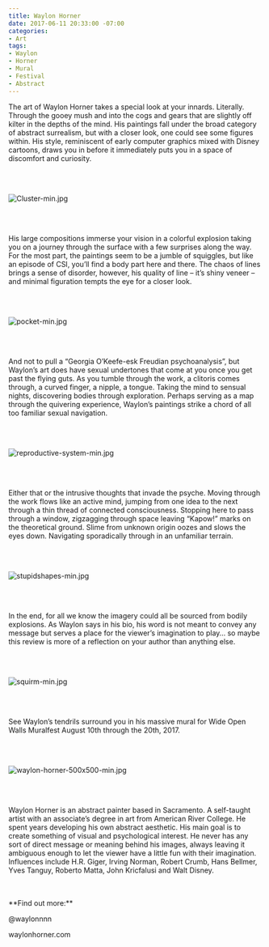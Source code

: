 ```yaml
---
title: Waylon Horner
date: 2017-06-11 20:33:00 -07:00
categories:
- Art
tags:
- Waylon
- Horner
- Mural
- Festival
- Abstract
---
```


The art of Waylon Horner takes a special look at your innards. Literally. Through the gooey mush and into the cogs and gears that are slightly off kilter in the depths of the mind. His paintings fall under the broad category of abstract surrealism, but with a closer look, one could see some figures within. His style, reminiscent of early computer graphics mixed with Disney cartoons, draws you in before it immediately puts you in a space of discomfort and curiosity.

<br>
<br>

![Cluster-min.jpg](/uploads/Cluster-min.jpg)

<br>
<br>

His large compositions immerse your vision in a colorful explosion taking you on a journey through the surface with a few surprises along the way. For the most part, the paintings seem to be a jumble of squiggles, but like an episode of CSI, you’ll find a body part here and there. The chaos of lines brings a sense of disorder, however, his quality of line – it’s shiny veneer – and minimal figuration tempts the eye for a closer look. 

<br>
<br>

![pocket-min.jpg](/uploads/pocket-min.jpg)

<br>
<br>

And not to pull a “Georgia O’Keefe-esk Freudian psychoanalysis”, but Waylon’s art does have sexual undertones that come at you once you get past the flying guts. As you tumble through the work, a clitoris comes through, a curved finger, a nipple, a tongue. Taking the mind to sensual nights, discovering bodies through exploration. Perhaps serving as a map through the quivering experience, Waylon’s paintings strike a chord of all too familiar sexual navigation. 

<br>
<br>

![reproductive-system-min.jpg](/uploads/reproductive-system-min.jpg)

<br>
<br>

Either that or the intrusive thoughts that invade the psyche. Moving through the work flows like an active mind, jumping from one idea to the next through a thin thread of connected consciousness. Stopping here to pass through a window, zigzagging through space leaving “Kapow!” marks on the theoretical ground. Slime from unknown origin oozes and slows the eyes down. Navigating sporadically through in an unfamiliar terrain. 

<br>
<br>

![stupidshapes-min.jpg](/uploads/stupidshapes-min.jpg)

<br>
<br>

In the end, for all we know the imagery could all be sourced from bodily explosions. As Waylon says in his bio, his word is not meant to convey any message but serves a place for the viewer’s imagination to play… so maybe this review is more of a reflection on your author than anything else. 

<br>
<br>

![squirm-min.jpg](/uploads/squirm-min.jpg)

<br>
<br>

See Waylon’s tendrils surround you in his massive mural for Wide Open Walls Muralfest August 10th through the 20th, 2017.

<br>
<br>

![waylon-horner-500x500-min.jpg](/uploads/waylon-horner-500x500-min.jpg)

<br>
<br>

Waylon Horner is an abstract painter based in Sacramento. A self-taught artist with an associate’s degree in art from American River College. He spent years developing his own abstract aesthetic. His main goal is to create something of visual and psychological interest. He never has any sort of direct message or meaning behind his images, always leaving it ambiguous enough to let the viewer have a little fun with their imagination. Influences include H.R. Giger, Irving Norman, Robert Crumb, Hans Bellmer, Yves Tanguy, Roberto Matta, John Kricfalusi and Walt Disney.


<br>
<br>
**Find out more:**

@waylonnnn

waylonhorner.com

